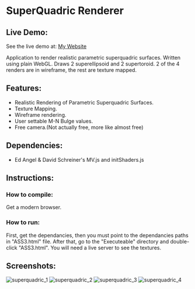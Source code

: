 # SuperQuadric Renderer

## Live Demo:
See the live demo at: [My Website](https://aeris170.github.io/archive/superQuadric/Executable/ASS3.html)

Application to render realistic parametric superquadric surfaces. Written using plain WebGL. Draws 2 superellipsoid and 2 supertoroid. 2 of the 4 renders are in wireframe, the rest are texture mapped.

## Features:
  * Realistic Rendering of Parametric Superquadric Surfaces.
  * Texture Mapping.
  * Wireframe rendering.
  * User settable M-N Bulge values.
  * Free camera.(Not actually free, more like almost free)
  
## Dependencies: 
  * Ed Angel & David Schreiner's MV.js and initShaders.js

## Instructions:
### How to compile:
Get a modern browser.
### How to run:
First, get the dependancies, then you must point to the dependancies paths in "ASS3.html" file. After that, go to the "Executeable" directory and double-click "ASS3.html". You will need a live server to see the textures.

## Screenshots:
![superquadric_1](https://user-images.githubusercontent.com/25724155/55693928-3afda000-59ba-11e9-9be4-e14ed3d617a9.png)
![superquadric_2](https://user-images.githubusercontent.com/25724155/55693929-3b963680-59ba-11e9-90b5-ea7a1aeddea5.png)
![superquadric_3](https://user-images.githubusercontent.com/25724155/55694000-b5c6bb00-59ba-11e9-86c7-f17236d0d90a.png)
![superquadric_4](https://user-images.githubusercontent.com/25724155/55694001-b65f5180-59ba-11e9-97e4-77e6a88c561b.png)
